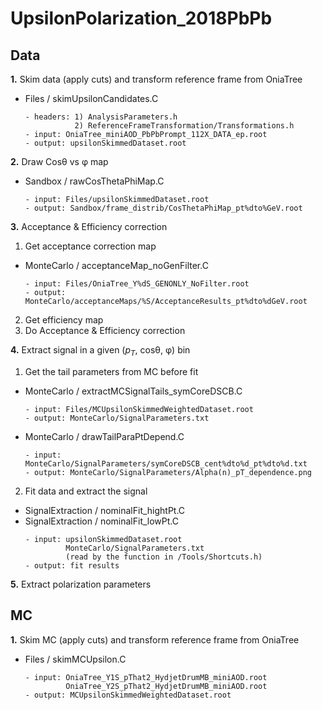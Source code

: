 # UpsilonPolarization_2018PbPb
	
## Data 

**1.**	Skim data (apply cuts) and transform reference frame from OniaTree <br>
  - Files / skimUpsilonCandidates.C
    ```
    - headers: 1) AnalysisParameters.h
               2) ReferenceFrameTransformation/Transformations.h
    - input: OniaTree_miniAOD_PbPbPrompt_112X_DATA_ep.root 
    - output: upsilonSkimmedDataset.root
    ```
    
**2.** 	Draw Cos&theta; vs &phi; map   <br>
  - Sandbox / rawCosThetaPhiMap.C
    ```
    - input: Files/upsilonSkimmedDataset.root
    - output: Sandbox/frame_distrib/CosThetaPhiMap_pt%dto%GeV.root
    ```
    
**3.** Acceptance & Efficiency correction 
1) Get acceptance correction map
  - MonteCarlo / acceptanceMap_noGenFilter.C
    ```
    - input: Files/OniaTree_Y%dS_GENONLY_NoFilter.root
    - output: MonteCarlo/acceptanceMaps/%S/AcceptanceResults_pt%dto%dGeV.root 
    ```
2) Get efficiency map
3) Do Acceptance & Efficiency correction
   
**4.** 	Extract signal in a given ($p_{T}$, cos&theta;, &phi;) bin  <br>
1) Get the tail parameters from MC before fit  
  - MonteCarlo / extractMCSignalTails_symCoreDSCB.C
    ```
    - input: Files/MCUpsilonSkimmedWeightedDataset.root
    - output: MonteCarlo/SignalParameters.txt
    ```
  - MonteCarlo / drawTailParaPtDepend.C
    ```
    - input: MonteCarlo/SignalParameters/symCoreDSCB_cent%dto%d_pt%dto%d.txt
    - output: MonteCarlo/SignalParameters/Alpha(n)_pT_dependence.png
    ``` 
2) Fit data and extract the signal
  - SignalExtraction / nominalFit_hightPt.C <br>
  - SignalExtraction / nominalFit_lowPt.C <br>
    ```
    - input: upsilonSkimmedDataset.root
             MonteCarlo/SignalParameters.txt 
             (read by the function in /Tools/Shortcuts.h)
    - output: fit results
    ```
    
**5.**  Extract polarization parameters


## MC

**1.** Skim MC (apply cuts) and transform reference frame from OniaTree  <br>
   - Files / skimMCUpsilon.C
     ```
     - input: OniaTree_Y1S_pThat2_HydjetDrumMB_miniAOD.root
              OniaTree_Y2S_pThat2_HydjetDrumMB_miniAOD.root
     - output: MCUpsilonSkimmedWeightedDataset.root
     ```




